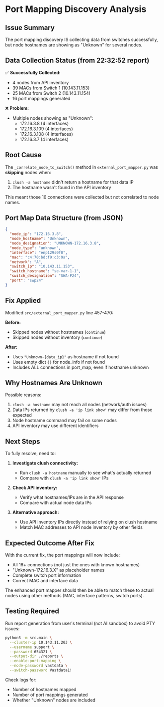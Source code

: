 # Port Mapping Discovery Analysis

## Issue Summary

The port mapping discovery IS collecting data from switches successfully, but node hostnames are showing as "Unknown" for several nodes.

## Data Collection Status (from 22:32:52 report)

✅ **Successfully Collected:**
- 4 nodes from API inventory
- 39 MACs from Switch 1 (10.143.11.153)
- 25 MACs from Switch 2 (10.143.11.154)  
- 16 port mappings generated

❌ **Problem:**
- Multiple nodes showing as "Unknown":
  - 172.16.3.8 (4 interfaces)
  - 172.16.3.109 (4 interfaces)
  - 172.16.3.108 (4 interfaces)
  - 172.16.3.7 (4 interfaces)

## Root Cause

The `_correlate_node_to_switch()` method in `external_port_mapper.py` was **skipping** nodes when:
1. `clush -a hostname` didn't return a hostname for that data IP
2. The hostname wasn't found in the API inventory

This meant those 16 connections were collected but not correlated to node names.

## Port Map Data Structure (from JSON)

```json
{
  "node_ip": "172.16.3.8",
  "node_hostname": "Unknown",
  "node_designation": "UNKNOWN-172.16.3.8",
  "node_type": "unknown",
  "interface": "enp129s0f0",
  "mac": "c4:70:bd:f9:c3:9a",
  "network": "A",
  "switch_ip": "10.143.11.153",
  "switch_hostname": "se-var-1-1",
  "switch_designation": "SWA-P24",
  "port": "swp24"
}
```

## Fix Applied

Modified `src/external_port_mapper.py` line 457-470:

**Before:**
- Skipped nodes without hostnames (`continue`)
- Skipped nodes without inventory (`continue`)

**After:**
- Uses `"Unknown-{data_ip}"` as hostname if not found
- Uses empty dict `{}` for node_info if not found
- Includes ALL connections in port_map, even if hostname unknown

## Why Hostnames Are Unknown

Possible reasons:
1. `clush -a hostname` may not reach all nodes (network/auth issues)
2. Data IPs returned by `clush -a 'ip link show'` may differ from those expected
3. Node hostname command may fail on some nodes
4. API inventory may use different identifiers

## Next Steps

To fully resolve, need to:

1. **Investigate clush connectivity:**
   - Run `clush -a hostname` manually to see what's actually returned
   - Compare with `clush -a 'ip link show'` IPs
   
2. **Check API inventory:**
   - Verify what hostnames/IPs are in the API response
   - Compare with actual node data IPs

3. **Alternative approach:**
   - Use API inventory IPs directly instead of relying on clush hostname
   - Match MAC addresses to API node inventory by other fields

## Expected Outcome After Fix

With the current fix, the port mappings will now include:
- All 16+ connections (not just the ones with known hostnames)
- "Unknown-172.16.3.X" as placeholder names
- Complete switch port information
- Correct MAC and interface data

The enhanced port mapper should then be able to match these to actual nodes using other methods (MAC, interface patterns, switch ports).

## Testing Required

Run report generation from user's terminal (not AI sandbox) to avoid PTY issues:

```bash
python3 -m src.main \
  --cluster-ip 10.143.11.203 \
  --username support \
  --password 654321 \
  --output-dir ./reports \
  --enable-port-mapping \
  --node-password vastdata \
  --switch-password Vastdata1!
```

Check logs for:
- Number of hostnames mapped
- Number of port mappings generated
- Whether "Unknown" nodes are included

